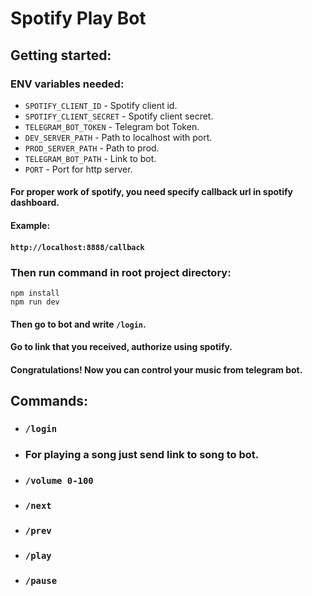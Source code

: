 # Spotify Play Bot
## Getting started:

### ENV variables needed:
- ``SPOTIFY_CLIENT_ID`` - Spotify client id.
- ``SPOTIFY_CLIENT_SECRET`` - Spotify client secret.
- ``TELEGRAM_BOT_TOKEN`` - Telegram bot Token.
- ``DEV_SERVER_PATH`` - Path to localhost with port.
- ``PROD_SERVER_PATH`` - Path to prod.
- ``TELEGRAM_BOT_PATH`` - Link to bot.
- ``PORT`` - Port for http server.
#### For proper work of spotify, you need specify callback url in spotify dashboard.
#### Example:
#### ```http://localhost:8888/callback```
### Then run command in root project directory:
```
npm install
npm run dev 
```
#### Then go to bot and write ``/login``.
#### Go to link that you received, authorize using spotify.
#### Congratulations!  Now you can control your music from telegram bot.

## Commands:

- ### ``/login``
- ### For playing a song just send link to song to bot.
- ### ``/volume 0-100``
- ### ``/next``
- ### ``/prev``
- ### ``/play``
- ### ``/pause``
